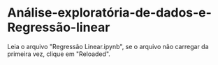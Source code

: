 # Análise-exploratória-de-dados-e-Regressão-linear

Leia o arquivo "Regressão Linear.ipynb", se o arquivo não carregar da primeira vez, clique em "Reloaded".
